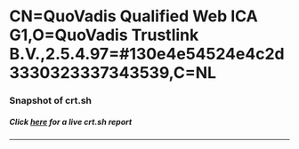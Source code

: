 # CN=QuoVadis Qualified Web ICA G1,O=QuoVadis Trustlink B.V.,2.5.4.97=#130e4e54524e4c2d3330323337343539,C=NL
### Snapshot of crt.sh
##### Click [here](https://crt.sh/?q=Serial_0CA290F1B7180F09F83E8C2CE8A8735BA271318C) for a live crt.sh report

---
